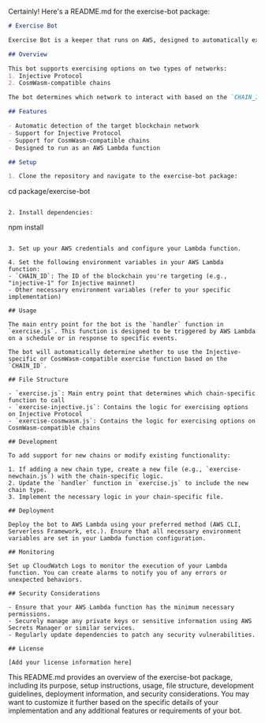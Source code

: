 Certainly! Here's a README.md for the exercise-bot package:

```markdown:package/exercise-bot/README.md
# Exercise Bot

Exercise Bot is a keeper that runs on AWS, designed to automatically exercise options on different blockchain networks.

## Overview

This bot supports exercising options on two types of networks:
1. Injective Protocol
2. CosmWasm-compatible chains

The bot determines which network to interact with based on the `CHAIN_ID` environment variable.

## Features

- Automatic detection of the target blockchain network
- Support for Injective Protocol
- Support for CosmWasm-compatible chains
- Designed to run as an AWS Lambda function

## Setup

1. Clone the repository and navigate to the exercise-bot package:
   ```
   cd package/exercise-bot
   ```

2. Install dependencies:
   ```
   npm install
   ```

3. Set up your AWS credentials and configure your Lambda function.

4. Set the following environment variables in your AWS Lambda function:
   - `CHAIN_ID`: The ID of the blockchain you're targeting (e.g., "injective-1" for Injective mainnet)
   - Other necessary environment variables (refer to your specific implementation)

## Usage

The main entry point for the bot is the `handler` function in `exercise.js`. This function is designed to be triggered by AWS Lambda on a schedule or in response to specific events.

The bot will automatically determine whether to use the Injective-specific or CosmWasm-compatible exercise function based on the `CHAIN_ID`.

## File Structure

- `exercise.js`: Main entry point that determines which chain-specific function to call
- `exercise-injective.js`: Contains the logic for exercising options on Injective Protocol
- `exercise-cosmwasm.js`: Contains the logic for exercising options on CosmWasm-compatible chains

## Development

To add support for new chains or modify existing functionality:

1. If adding a new chain type, create a new file (e.g., `exercise-newchain.js`) with the chain-specific logic.
2. Update the `handler` function in `exercise.js` to include the new chain type.
3. Implement the necessary logic in your chain-specific file.

## Deployment

Deploy the bot to AWS Lambda using your preferred method (AWS CLI, Serverless Framework, etc.). Ensure that all necessary environment variables are set in your Lambda function configuration.

## Monitoring

Set up CloudWatch Logs to monitor the execution of your Lambda function. You can create alarms to notify you of any errors or unexpected behaviors.

## Security Considerations

- Ensure that your AWS Lambda function has the minimum necessary permissions.
- Securely manage any private keys or sensitive information using AWS Secrets Manager or similar services.
- Regularly update dependencies to patch any security vulnerabilities.

## License

[Add your license information here]
```

This README.md provides an overview of the exercise-bot package, including its purpose, setup instructions, usage, file structure, development guidelines, deployment information, and security considerations. You may want to customize it further based on the specific details of your implementation and any additional features or requirements of your bot.